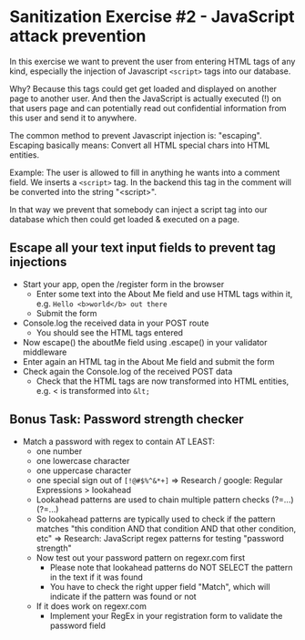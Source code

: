 # Sanitization Exercise #2 - JavaScript attack prevention

In this exercise we want to prevent the user from entering HTML tags of any kind, especially the injection of Javascript `<script>` tags into 
our database. 

Why? Because this tags could get get loaded and displayed on another page to another user. And then the JavaScript is actually executed (!) on that users page and can potentially read out confidential information from this user and send it to anywhere.

The common method to prevent Javascript injection is: "escaping". Escaping basically means: Convert all HTML special chars into HTML entities.

Example: The user is allowed to fill in anything he wants into a comment field. We inserts a `<script>` tag. In the backend this tag in the comment will be converted into the string "&lt;script&gt;".

In that way we prevent that somebody can inject a script tag into our database which then could get loaded & executed on a page.


## Escape all your text input fields to prevent tag injections

* Start your app, open the /register form in the browser
    * Enter some text into the About Me field and use HTML tags within it, e.g. `Hello <b>world</b> out there`
    * Submit the form
* Console.log the received data in your POST route
    * You should see the HTML tags entered
* Now escape() the aboutMe field using .escape() in your validator middleware
* Enter again an HTML tag in the About Me field and submit the form
* Check again the Console.log of the received POST data
    * Check that the HTML tags are now transformed into HTML entities, e.g. < is transformed into `&lt;`


## Bonus Task: Password strength checker

* Match a password with regex to contain AT LEAST:
    * one number
    * one lowercase character
    * one uppercase character
    * one special sign out of `[!@#$%^&*+]`
=> Research / google: Regular Expressions > lookahead
    * Lookahead patterns are used to chain multiple pattern checks (?=...)(?=...)
    * So lookahead patterns are typically used to check if the pattern matches "this condition AND that condition AND that other condition, etc" 
=> Research: JavaScript regex patterns for testing "password strength"
    * Now test out your password pattern on regexr.com first
        * Please note that lookahead patterns do NOT SELECT the pattern in the text if it was found
        * You have to check the right upper field "Match", which will indicate if the pattern was found or not
    * If it does work on regexr.com
        * Implement your RegEx in your registration form to validate the password field 
